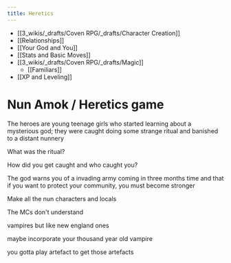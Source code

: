 ```yaml
---
title: Heretics
---
```


- [[3_wikis/_drafts/Coven RPG/_drafts/Character Creation]]
- [[Relationships]]
- [[Your God and You]]
- [[Stats and Basic Moves]]
- [[3_wikis/_drafts/Coven RPG/_drafts/Magic]]
   - [[Familiars]]
- [[XP and Leveling]]


# Nun Amok / Heretics game
The heroes are young teenage girls who started learning about a mysterious god; they were caught doing some strange ritual and banished to a distant nunnery

What was the ritual?

How did you get caught and who caught you?

The god warns you of a invading army coming in three months time and that if you want to protect your community, you must become stronger 

Make all the nun characters and locals

The MCs don't understand 

vampires but like new england ones 

maybe incorporate your thousand year old vampire 

you gotta play artefact to get those artefacts 